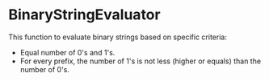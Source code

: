 # BinaryStringEvaluator

This function to evaluate binary strings based on specific criteria:

* Equal number of 0's and 1's.
* For every prefix, the number of 1's is not less (higher or equals) than the number of 0's.
